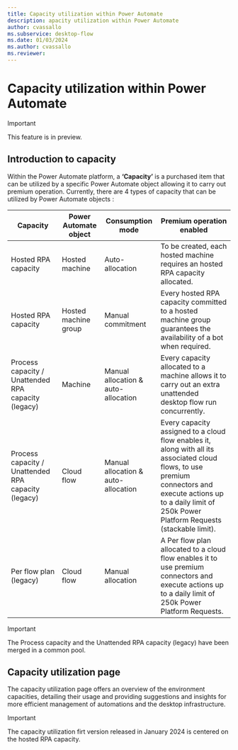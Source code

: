 ```yaml
---
title: Capacity utilization within Power Automate
description: apacity utilization within Power Automate
author: cvassallo
ms.subservice: desktop-flow
ms.date: 01/03/2024
ms.author: cvassallo
ms.reviewer: 
---
```


# Capacity utilization within Power Automate

> [!IMPORTANT]
> This feature is in preview.


## Introduction to capacity

Within the Power Automate platform, a <b>‘Capacity’</b> is a purchased item that can be utilized by a specific Power Automate object allowing it to carry out premium operation. Currently, there are 4 types of capacity that can be utilized by Power Automate objects :

|Capacity|Power Automate object|Consumption mode|Premium operation enabled|
|----|--------------------|----|----|
|Hosted RPA capacity|Hosted machine|Auto-allocation|To be created, each hosted machine requires an hosted RPA capacity allocated.|
|Hosted RPA capacity|Hosted machine group|Manual commitment|Every hosted RPA capacity committed to a hosted machine group guarantees the availability of a bot when required.|
|Process capacity / Unattended RPA capacity (legacy)|Machine|Manual allocation & auto-allocation|Every capacity allocated to a machine allows it to carry out an extra unattended desktop flow run concurrently.|
|Process capacity / Unattended RPA capacity (legacy)|Cloud flow|Manual allocation & auto-allocation|Every capacity assigned to a cloud flow enables it, along with all its associated cloud flows, to use premium connectors and execute actions up to a daily limit of 250k Power Platform Requests (stackable limit).|
|Per flow plan (legacy)|Cloud flow|Manual allocation|A Per flow plan allocated to a cloud flow enables it to use premium connectors and execute actions up to a daily limit of 250k Power Platform Requests.|

> [!IMPORTANT]
> The Process capacity and the Unattended RPA capacity (legacy) have been merged in a common pool.

## Capacity utilization page

The capacity utilization page offers an overview of the environment capacities, detailing their usage and providing suggestions and insights for more efficient management of automations and the desktop infrastructure.

> [!IMPORTANT]
> The capacity utilization firt version released in January 2024 is centered on the hosted RPA capacity.
